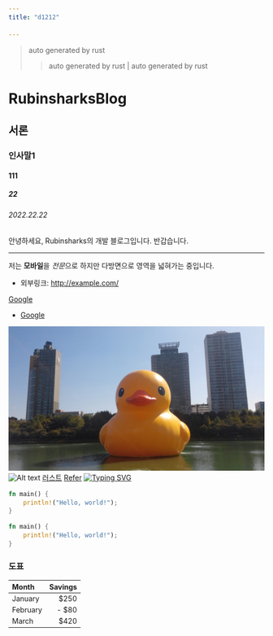 ```yaml
---
title: "d1212"

---
```


> auto generated by rust
> > auto generated by rust
| auto generated by rust

# RubinsharksBlog

## 서론

### 인사말1
#### 111
##### 22
###### 2022.22.22

안녕하세요, Rubinsharks의 개발 블로그입니다. 반갑습니다.

***
저는 **모바일**을 *전문*으로 하지만
다방면으로 영역을 넓혀가는 중입니다.

* 외부링크: <http://example.com/>

[Google](https://google.com "google link")
- [Google](https://google.com "google link")

![Alt text](image.jpeg "Optional title")
![Alt text](android.svg "Optional title")
[러스트](language/rust "러스트")
[Refer](refer "러스트")
[![Typing SVG](https://readme-typing-svg.demolab.com?font=Fira+Code&pause=500&duration=3000&color=2C6EF7&width=435&lines=Rubinsharks+Site)](https://git.io/typing-svg)


``` rust
fn main() {
    println!("Hello, world!");
}
```
``` rust
fn main() {
    println!("Hello, world!");
}
```
### 도표
| Month    | Savings  |
| :----    |   ----:  |
| January  | $250     |
| February | - $80    |
| March    | $420     |

[#TAG]: # "android, rust"